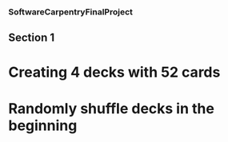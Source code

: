 ### SoftwareCarpentryFinalProject
## Section 1
# Creating 4 decks with 52 cards
# Randomly shuffle decks in the beginning
